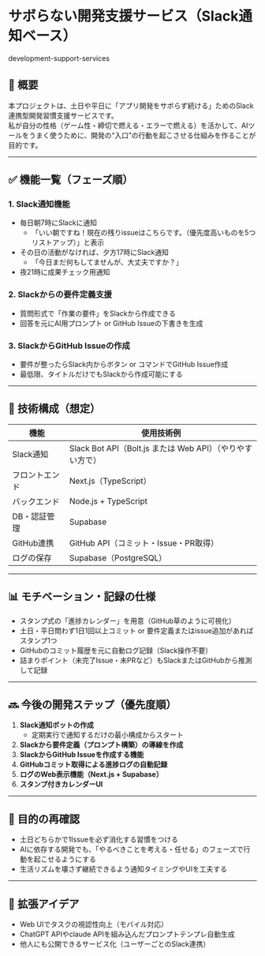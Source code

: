 # サボらない開発支援サービス（Slack通知ベース）
development-support-services

## 🎯 概要

本プロジェクトは、土日や平日に「アプリ開発をサボらず続ける」ためのSlack連携型開発習慣支援サービスです。  
私が自分の性格（ゲーム性・締切で燃える・エラーで燃える）を活かして、AIツールをうまく使うために、開発の“入口”の行動を起こさせる仕組みを作ることが目的です。

---

## ✅ 機能一覧（フェーズ順）

### 1. Slack通知機能
- 毎日朝7時にSlackに通知
  - 「いい朝ですね！現在の残りissueはこちらです。（優先度高いものを5つリストアップ）」と表示
- その日の活動がなければ、夕方17時にSlack通知
  - 「今日まだ何もしてませんが、大丈夫ですか？」
- 夜21時に成果チェック用通知

### 2. Slackからの要件定義支援
- 質問形式で「作業の要件」をSlackから作成できる
- 回答を元にAI用プロンプト or GitHub Issueの下書きを生成

### 3. SlackからGitHub Issueの作成
- 要件が整ったらSlack内からボタン or コマンドでGitHub Issue作成
- 最低限、タイトルだけでもSlackから作成可能にする

---

## 🔧 技術構成（想定）

| 機能             | 使用技術例                          |
|------------------|-------------------------------------|
| Slack通知         | Slack Bot API（Bolt.js または Web API）（やりやすい方で） |
| フロントエンド    | Next.js（TypeScript）               |
| バックエンド      | Node.js + TypeScript |
| DB・認証管理     | Supabase                           |
| GitHub連携       | GitHub API（コミット・Issue・PR取得） |
| ログの保存       | Supabase（PostgreSQL）              |

---

## 📊 モチベーション・記録の仕様

- スタンプ式の「進捗カレンダー」を用意（GitHub草のように可視化）
- 土日・平日問わず1日1回以上コミット or 要件定義またはissue追加があればスタンプ1つ
- GitHubのコミット履歴を元に自動ログ記録（Slack操作不要）
- 詰まりポイント（未完了Issue・未PRなど）もSlackまたはGitHubから推測して記録

---

## 🔜 今後の開発ステップ（優先度順）

1. **Slack通知ボットの作成**
   - 定期実行で通知するだけの最小構成からスタート
2. **Slackから要件定義（プロンプト構築）の導線を作成**
3. **SlackからGitHub Issueを作成する機能**
4. **GitHubコミット取得による進捗ログの自動記録**
5. **ログのWeb表示機能（Next.js + Supabase）**
6. **スタンプ付きカレンダーUI**

---

## 🧠 目的の再確認

- 土日どちらかで1Issueを必ず消化する習慣をつける
- AIに依存する開発でも、「やるべきことを考える・任せる」のフェーズで行動を起こせるようにする
- 生活リズムを壊さず継続できるよう通知タイミングやUIを工夫する

---

## 🧩 拡張アイデア

- Web UIでタスクの視認性向上（モバイル対応）
- ChatGPT APIやclaude APIを組み込んだプロンプトテンプレ自動生成
- 他人にも公開できるサービス化（ユーザーごとのSlack連携）

